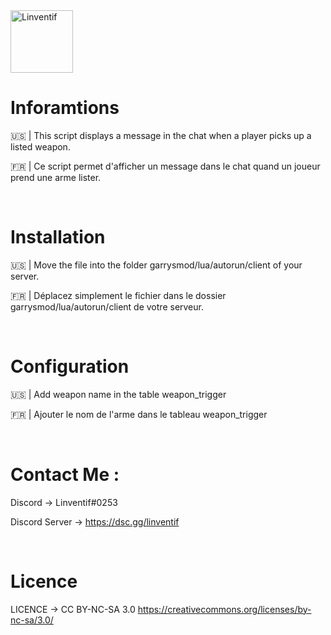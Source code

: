 <img src="blob:https://imgur.com/7081e5ac-3001-40f8-a2ba-67a28a3ff64a" alt="Linventif" style="height: 100px; width:100px;"/>

# Inforamtions

🇺🇸 | This script displays a message in the chat when a player picks up a listed weapon.

🇫🇷 | Ce script permet d'afficher un message dans le chat quand un joueur prend une arme lister.

&nbsp;

# Installation

🇺🇸 | Move the file into the folder garrysmod/lua/autorun/client of your server.

🇫🇷 | Déplacez simplement le fichier dans le dossier garrysmod/lua/autorun/client de votre serveur.

&nbsp;

# Configuration

🇺🇸 | Add weapon name in the table weapon_trigger

🇫🇷 | Ajouter le nom de l'arme dans le tableau weapon_trigger

&nbsp;

# Contact Me :

Discord -> Linventif#0253

Discord Server -> https://dsc.gg/linventif

&nbsp;

# Licence

LICENCE -> CC BY-NC-SA 3.0
https://creativecommons.org/licenses/by-nc-sa/3.0/